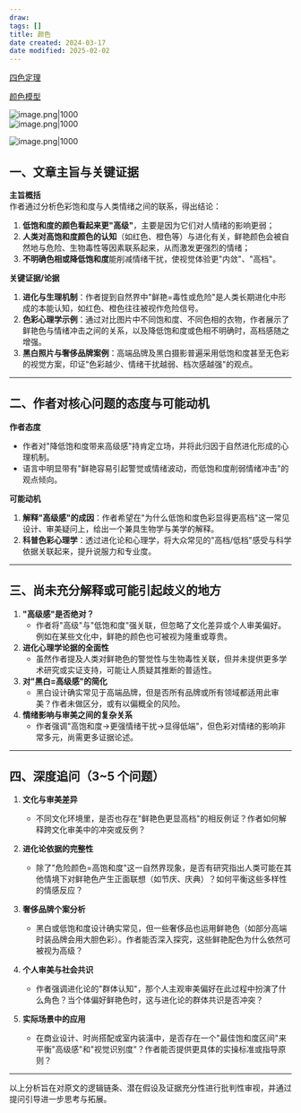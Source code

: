 ```yaml
---
draw:
tags: []
title: 颜色
date created: 2024-03-17
date modified: 2025-02-02
---
```


[四色定理](四色定理)

[颜色模型](颜色模型.md)

![image.png|1000](https://imagehosting4picgo.oss-cn-beijing.aliyuncs.com/imagehosting/20240317005304.png)  
![image.png|1000](https://imagehosting4picgo.oss-cn-beijing.aliyuncs.com/imagehosting/20240317011324.png)

![image.png|1000](https://imagehosting4picgo.oss-cn-beijing.aliyuncs.com/imagehosting/20240118162111.png)

## 一、文章主旨与关键证据

**主旨概括**  
作者通过分析色彩饱和度与人类情绪之间的联系，得出结论：

1. **低饱和度的颜色看起来更"高级"**，主要是因为它们对人情绪的影响更弱；
2. **人类对高饱和度颜色的认知**（如红色、橙色等）与进化有关，鲜艳颜色会被自然地与危险、生物毒性等因素联系起来，从而激发更强烈的情绪；
3. **不明确色相或降低饱和度**能削减情绪干扰，使视觉体验更"内敛"、"高档"。

**关键证据/论据**

1. **进化与生理机制**：作者提到自然界中"鲜艳=毒性或危险"是人类长期进化中形成的本能认知，如红色、橙色往往被视作危险信号。
2. **色彩心理学示例**：通过对比图片中不同饱和度、不同色相的衣物，作者展示了鲜艳色与情绪冲击之间的关系，以及降低饱和度或色相不明确时，高档感随之增强。
3. **黑白照片与奢侈品牌案例**：高端品牌及黑白摄影普遍采用低饱和度甚至无色彩的视觉方案，印证"色彩越少、情绪干扰越弱、档次感越强"的观点。

---

## 二、作者对核心问题的态度与可能动机

**作者态度**

- 作者对"降低饱和度带来高级感"持肯定立场，并将此归因于自然进化形成的心理机制。
- 语言中明显带有"鲜艳容易引起警觉或情绪波动，而低饱和度削弱情绪冲击"的观点倾向。

**可能动机**

1. **解释"高级感"的成因**：作者希望在"为什么低饱和度色彩显得更高档"这一常见设计、审美疑问上，给出一个兼具生物学与美学的解释。
2. **科普色彩心理学**：透过进化论和心理学，将大众常见的"高档/低档"感受与科学依据关联起来，提升说服力和专业度。

---

## 三、尚未充分解释或可能引起歧义的地方

1. **"高级感"是否绝对？**
    - 作者将"高级"与"低饱和度"强关联，但忽略了文化差异或个人审美偏好。例如在某些文化中，鲜艳的颜色也可被视为隆重或尊贵。
2. **进化心理学论据的全面性**
    - 虽然作者提及人类对鲜艳色的警觉性与生物毒性关联，但并未提供更多学术研究或实证支持，可能让人质疑其推断的普适性。
3. **对"黑白=高级感"的简化**
    - 黑白设计确实常见于高端品牌，但是否所有品牌或所有领域都适用此审美？作者未做区分，或有以偏概全的风险。
4. **情绪影响与审美之间的复杂关系**
    - 作者强调"高饱和度→更强情绪干扰→显得低端"，但色彩对情绪的影响非常多元，尚需更多证据论述。

---

## 四、深度追问（3~5 个问题）

1. **文化与审美差异**
    
    - 不同文化环境里，是否也存在"鲜艳色更显高档"的相反例证？作者如何解释跨文化审美中的冲突或反例？
2. **进化论依据的完整性**
    
    - 除了"危险颜色=高饱和度"这一自然界现象，是否有研究指出人类可能在其他情境下对鲜艳色产生正面联想（如节庆、庆典）？如何平衡这些多样性的情感反应？
3. **奢侈品牌个案分析**
    
    - 黑白或低饱和度设计确实常见，但一些奢侈品也运用鲜艳色（如部分高端时装品牌会用大胆色彩）。作者能否深入探究，这些鲜艳配色为什么依然可被视为高级？
4. **个人审美与社会共识**
    
    - 作者强调进化论的"群体认知"，那个人主观审美偏好在此过程中扮演了什么角色？当个体偏好鲜艳色时，这与进化论的群体共识是否冲突？
5. **实际场景中的应用**
    
    - 在商业设计、时尚搭配或室内装潢中，是否存在一个"最佳饱和度区间"来平衡"高级感"和"视觉识别度"？作者能否提供更具体的实操标准或指导原则？

---

以上分析旨在对原文的逻辑链条、潜在假设及证据充分性进行批判性审视，并通过提问引导进一步思考与拓展。
